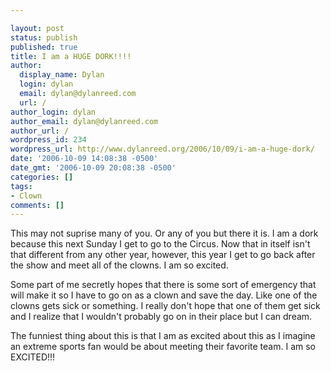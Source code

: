 ```yaml
---

layout: post
status: publish
published: true
title: I am a HUGE DORK!!!!
author:
  display_name: Dylan
  login: dylan
  email: dylan@dylanreed.com
  url: /
author_login: dylan
author_email: dylan@dylanreed.com
author_url: /
wordpress_id: 234
wordpress_url: http://www.dylanreed.org/2006/10/09/i-am-a-huge-dork/
date: '2006-10-09 14:08:38 -0500'
date_gmt: '2006-10-09 20:08:38 -0500'
categories: []
tags:
- Clown
comments: []
---
```


This may not suprise many of you. Or any of you but there it is. I am a dork because this next Sunday I get to go to the Circus. Now that in itself isn't that different from any other year, however, this year I get to go back after the show and meet all of the clowns. I am so excited.

Some part of me secretly hopes that there is some sort of emergency that will make it so I have to go on as a clown and save the day. Like one of the clowns gets sick or something. I really don't hope that one of them get sick and I realize that I wouldn't probably go on in their place but I can dream.

The funniest thing about this is that I am as excited about this as I imagine an extreme sports fan would be about meeting their favorite team. I am so EXCITED!!!
